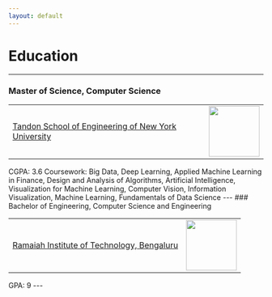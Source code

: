 ```yaml
---
layout: default
---
```


# Education
---
### Master of Science, Computer Science 
<table>
<tr>
<td><a href="https://engineering.nyu.edu/">Tandon School of Engineering of New York University</a>
</td>
<td><img src="assets/bin/nyulogo.jpeg" width="100">
</td>
</tr>
</table>  
CGPA: 3.6  
Coursework: Big Data, Deep Learning, Applied Machine Learning in Finance, Design and Analysis of Algorithms,
Artificial Intelligence, Visualization for Machine Learning, Computer Vision,
Information Visualization, Machine Learning, Fundamentals of Data Science
---
### Bachelor of Engineering, Computer Science and Engineering 
<table>
<tr>
<td><a href="https://www.msrit.edu/">Ramaiah Institute of Technology, Bengaluru</a>
</td>
<td><img src="assets/bin/ritlogo.png" width="100">
</td>
</tr>
</table>  
GPA: 9
---


